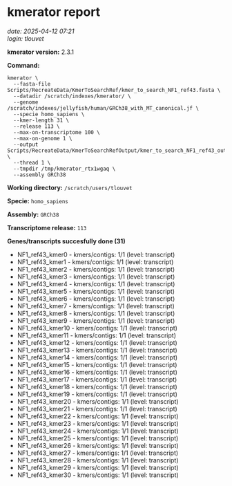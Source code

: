# kmerator report
*date: 2025-04-12 07:21*  
*login: tlouvet*

**kmerator version:** 2.3.1

**Command:**

```
kmerator \
  --fasta-file Scripts/RecreateData/KmerToSearchRef/kmer_to_search_NF1_ref43.fasta \
  --datadir /scratch/indexes/kmerator/ \
  --genome /scratch/indexes/jellyfish/human/GRCh38_with_MT_canonical.jf \
  --specie homo_sapiens \
  --kmer-length 31 \
  --release 113 \
  --max-on-transcriptome 100 \
  --max-on-genome 1 \
  --output Scripts/RecreateData/KmerToSearchRefOutput/kmer_to_search_NF1_ref43_output \
  --thread 1 \
  --tmpdir /tmp/kmerator_rtx1wgaq \
  --assembly GRCh38
```

**Working directory:** `/scratch/users/tlouvet`

**Specie:** `homo_sapiens`

**Assembly:** `GRCh38`

**Transcriptome release:** `113`

**Genes/transcripts succesfully done (31)**

- NF1_ref43_kmer0 - kmers/contigs: 1/1 (level: transcript)
- NF1_ref43_kmer1 - kmers/contigs: 1/1 (level: transcript)
- NF1_ref43_kmer2 - kmers/contigs: 1/1 (level: transcript)
- NF1_ref43_kmer3 - kmers/contigs: 1/1 (level: transcript)
- NF1_ref43_kmer4 - kmers/contigs: 1/1 (level: transcript)
- NF1_ref43_kmer5 - kmers/contigs: 1/1 (level: transcript)
- NF1_ref43_kmer6 - kmers/contigs: 1/1 (level: transcript)
- NF1_ref43_kmer7 - kmers/contigs: 1/1 (level: transcript)
- NF1_ref43_kmer8 - kmers/contigs: 1/1 (level: transcript)
- NF1_ref43_kmer9 - kmers/contigs: 1/1 (level: transcript)
- NF1_ref43_kmer10 - kmers/contigs: 1/1 (level: transcript)
- NF1_ref43_kmer11 - kmers/contigs: 1/1 (level: transcript)
- NF1_ref43_kmer12 - kmers/contigs: 1/1 (level: transcript)
- NF1_ref43_kmer13 - kmers/contigs: 1/1 (level: transcript)
- NF1_ref43_kmer14 - kmers/contigs: 1/1 (level: transcript)
- NF1_ref43_kmer15 - kmers/contigs: 1/1 (level: transcript)
- NF1_ref43_kmer16 - kmers/contigs: 1/1 (level: transcript)
- NF1_ref43_kmer17 - kmers/contigs: 1/1 (level: transcript)
- NF1_ref43_kmer18 - kmers/contigs: 1/1 (level: transcript)
- NF1_ref43_kmer19 - kmers/contigs: 1/1 (level: transcript)
- NF1_ref43_kmer20 - kmers/contigs: 1/1 (level: transcript)
- NF1_ref43_kmer21 - kmers/contigs: 1/1 (level: transcript)
- NF1_ref43_kmer22 - kmers/contigs: 1/1 (level: transcript)
- NF1_ref43_kmer23 - kmers/contigs: 1/1 (level: transcript)
- NF1_ref43_kmer24 - kmers/contigs: 1/1 (level: transcript)
- NF1_ref43_kmer25 - kmers/contigs: 1/1 (level: transcript)
- NF1_ref43_kmer26 - kmers/contigs: 1/1 (level: transcript)
- NF1_ref43_kmer27 - kmers/contigs: 1/1 (level: transcript)
- NF1_ref43_kmer28 - kmers/contigs: 1/1 (level: transcript)
- NF1_ref43_kmer29 - kmers/contigs: 1/1 (level: transcript)
- NF1_ref43_kmer30 - kmers/contigs: 1/1 (level: transcript)
